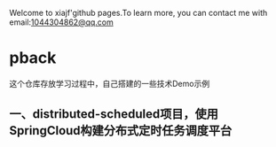 Welcome to xiajf'github pages.To learn more, you can contact me with email:1044304862@qq.com

# pback
 这个仓库存放学习过程中，自己搭建的一些技术Demo示例
 
## 一、distributed-scheduled项目，使用SpringCloud构建分布式定时任务调度平台
